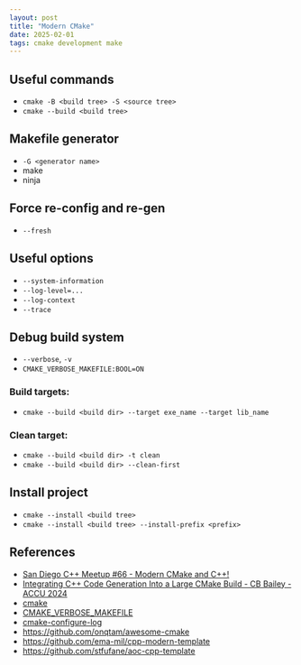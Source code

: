 ```yaml
---
layout: post
title: "Modern CMake"
date: 2025-02-01
tags: cmake development make 
---
```


## Useful commands
* `cmake -B <build tree> -S <source tree>`
* `cmake --build <build tree>`

## Makefile generator
* `-G <generator name>`
* make
* ninja

## Force re-config and re-gen
* `--fresh`

## Useful options
* `--system-information`
* `--log-level=...`
* `--log-context`
* `--trace`

## Debug build system
* `--verbose`, `-v`
* `CMAKE_VERBOSE_MAKEFILE:BOOL=ON`

### Build targets:
* `cmake --build <build dir> --target exe_name --target lib_name`

### Clean target:
* `cmake --build <build dir> -t clean`
* `cmake --build <build dir> --clean-first`

## Install project
* `cmake --install <build tree>`
* `cmake --install <build tree> --install-prefix <prefix>`

## References
* [San Diego C++ Meetup #66 - Modern CMake and C++!](https://www.youtube.com/watch?v=lnUALZe7FhI)
* [Integrating C++ Code Generation Into a Large CMake Build - CB Bailey - ACCU 2024](https://www.youtube.com/watch?v=bCuH4cHPJ78)
* [cmake](https://cmake.org/cmake/help/latest/manual/cmake.1.html)
* [CMAKE_VERBOSE_MAKEFILE](https://cmake.org/cmake/help/latest/variable/CMAKE_VERBOSE_MAKEFILE.html)
* [cmake-configure-log](https://cmake.org/cmake/help/latest/manual/cmake-configure-log.7.html)
* <https://github.com/onqtam/awesome-cmake>
* <https://github.com/ema-mil/cpp-modern-template>
* <https://github.com/stfufane/aoc-cpp-template>